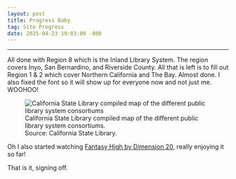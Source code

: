 ```yaml
---
layout: post
title: Progress Baby
tag: Site Progress
date: 2025-04-23 19:03:00 -800
---
```

---
All done with Region 8 which is the Inland Library System. The region covers Inyo, San Bernardino, and Riverside County. All that is left is to fill out Region 1 & 2 which cover 
Northern California and The Bay. Almost done. I also fixed the font so it will show up for everyone now and not just me. WOOHOO!

<figure>
  <img src="/Library-Website/images/CLA-Library-Systems-Map.jpeg" alt="California State Library compiled map of the different public library system consortiums">
  <figcaption>California State Library compiled map of the different public library system consortiums.<br>Source: California State Library.</figcaption>
</figure>

Oh I also started watching <a href="https://youtube.com/playlist?list=PLhOoxQxz2yFOcJoLoPRyYzjqCbddeOjP4&si=3ZaKY_3Fm_v1PmNO">Fantasy High by Dimension 20</a>, really enjoying it so far!

That is it, signing off.
